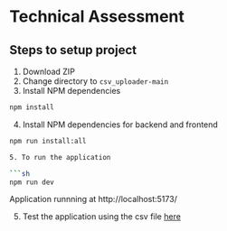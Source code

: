 # Technical Assessment

## Steps to setup project

1. Download ZIP
2. Change directory to `csv_uploader-main`
3. Install NPM dependencies

```sh
npm install
```

4. Install NPM dependencies for backend and frontend

````sh
npm run install:all

5. To run the application

```sh
npm run dev
````

Application runnning at http://localhost:5173/

5. Test the application using the csv file [here](data.csv)
